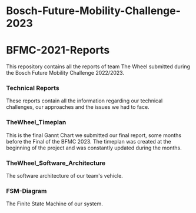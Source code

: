 # Bosch-Future-Mobility-Challenge-2023

# BFMC-2021-Reports
This repository contains all the reports of team The Wheel submitted during the Bosch Future Mobility Challenge 2022/2023.

### Technical Reports
These reports contain all the information regarding our technical challenges, our approaches and the issues we had to face. 

### TheWheel_Timeplan
This is the final Gannt Chart we submitted our final report, some months before the Final of the BFMC 2023. 
The timeplan was created at the beginning of the project and was constantly updated during the months. 

### TheWheel_Software_Architecture
The software architecture of our team's vehicle.

### FSM-Diagram 
The Finite State Machine of our system.
